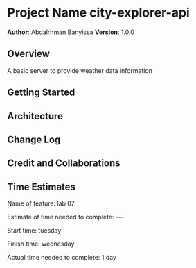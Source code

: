 # Project Name city-explorer-api

**Author**: Abdalrhman Banyissa
**Version**: 1.0.0

## Overview

A basic server to provide weather data information

## Getting Started

## Architecture

## Change Log

## Credit and Collaborations

## Time Estimates

Name of feature: lab 07

Estimate of time needed to complete: ---

Start time: tuesday

Finish time: wednesday

Actual time needed to complete:  1 day
